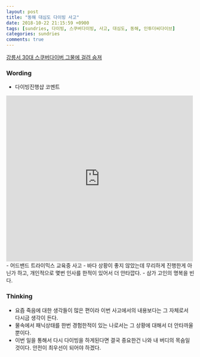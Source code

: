 ```yaml
---
layout: post
title: "동해 대심도 다이빙 사고"
date: 2018-10-22 21:15:59 +0900
tags: [sundries, 다이빙, 스쿠버다이빙, 사고, 대심도, 동해, 인투더씨다이브]
categories: sundries
comments: true
---
```

[강릉서 30대 스쿠버다이버 그물에 걸려 숨져](https://news.naver.com/main/read.nhn?mode=LSD&mid=sec&oid=003&aid=0008869433&sid1=001)

### Wording
- 다이빙진행샵 코멘트   
<iframe src="https://www.facebook.com/plugins/post.php?href=https%3A%2F%2Fwww.facebook.com%2Fhwangkun.oh%2Fposts%2F2006381046049300&width=500" width="500" height="444" style="border:none;overflow:hidden" scrolling="no" frameborder="0" allowTransparency="true" allow="encrypted-media"></iframe>
- 어드밴드 트라이믹스 교육중 사고
- 바다 상황이 좋지 않았는데 무리하게 진행한게 아닌가 하고, 개인적으로 몇번 인사를 한적이 있어서 더 안타깝다.
- 삼가 고인의 명복을 빈다.

### Thinking
- 요즘 죽음에 대한 생각들이 많은 편이라 이번 사고에서의 내용보다는 그 자체로서 다시금 생각이 든다.
- 물속에서 패닉상태를 한번 경험한적이 있는 나로서는 그 상황에 대해서 더 안타까울뿐이다.
- 이번 일을 통해서 다시 다이빙을 하게된다면 결국 중요한건 나와 내 버디의 목숨일것이다. 안전이 최우선이 되어야 하겠다.